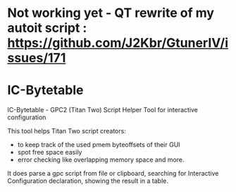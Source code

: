 # Not working yet - QT rewrite of my autoit script : https://github.com/J2Kbr/GtunerIV/issues/171

# IC-Bytetable
IC-Bytetable - GPC2 (Titan Two) Script Helper Tool for interactive configuration

This tool helps Titan Two script creators:
- to keep track of the used pmem byteoffsets of their GUI
- spot free space easily
- error checking like overlapping memory space and more. 

It does parse a gpc script from file or clipboard, searching for Interactive Configuration declaration, showing the result in a table.
